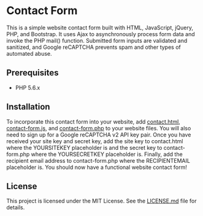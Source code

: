 # Contact Form

This is a simple website contact form built with HTML, JavaScript, jQuery, PHP, and Bootstrap. It uses Ajax to asynchronously process form data and invoke the PHP mail() function. Submitted form inputs are validated and sanitized, and Google reCAPTCHA prevents spam and other types of automated abuse.

## Prerequisites

* PHP 5.6.x

## Installation

To incorporate this contact form into your website, add [contact.html](contact.html), [contact-form.js](contact-form.js), and [contact-form.php](contact-form.php) to your website files. You will also need to sign up for a Google reCAPTCHA v2 API key pair. Once you have received your site key and secret key, add the site key to contact.html where the YOURSITEKEY placeholder is and the secret key to contact-form.php where the YOURSECRETKEY placeholder is. Finally, add the recipient email address to contact-form.php where the RECIPIENTEMAIL placeholder is. You should now have a functional website contact form!

## License

This project is licensed under the MIT License. See the [LICENSE.md](LICENSE.md) file for details.
